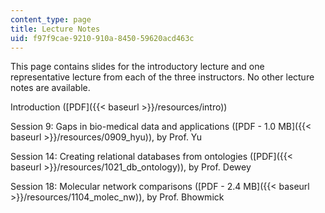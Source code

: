 ```yaml
---
content_type: page
title: Lecture Notes
uid: f97f9cae-9210-910a-8450-59620acd463c
---
```


This page contains slides for the introductory lecture and one representative lecture from each of the three instructors. No other lecture notes are available.

Introduction ([PDF]({{< baseurl >}}/resources/intro))

Session 9: Gaps in bio-medical data and applications ([PDF - 1.0 MB]({{< baseurl >}}/resources/0909_hyu)), by Prof. Yu

Session 14: Creating relational databases from ontologies ([PDF]({{< baseurl >}}/resources/1021_db_ontology)), by Prof. Dewey

Session 18: Molecular network comparisons ([PDF - 2.4 MB]({{< baseurl >}}/resources/1104_molec_nw)), by Prof. Bhowmick
